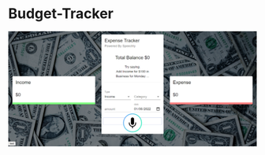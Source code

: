 # Budget-Tracker

![App final look](https://github.com/chathuRashmini/Budget-Tracker/blob/main/Final%20Look.png?raw=true)
